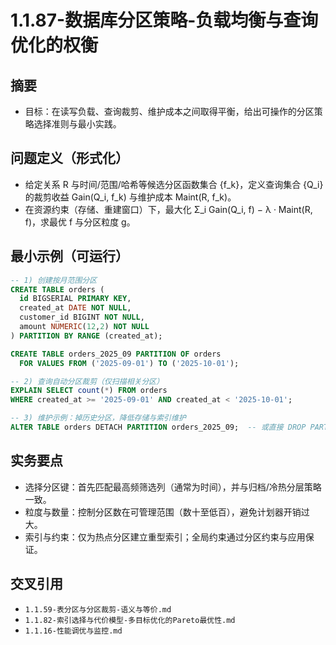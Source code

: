 ﻿# 1.1.87-数据库分区策略-负载均衡与查询优化的权衡

## 摘要

- 目标：在读写负载、查询裁剪、维护成本之间取得平衡，给出可操作的分区策略选择准则与最小实践。

## 问题定义（形式化）

- 给定关系 R 与时间/范围/哈希等候选分区函数集合 {f_k}，定义查询集合 {Q_i} 的裁剪收益 Gain(Q_i, f_k) 与维护成本 Maint(R, f_k)。
- 在资源约束（存储、重建窗口）下，最大化 Σ_i Gain(Q_i, f) − λ · Maint(R, f)，求最优 f 与分区粒度 g。

## 最小示例（可运行）

```sql
-- 1) 创建按月范围分区
CREATE TABLE orders (
  id BIGSERIAL PRIMARY KEY,
  created_at DATE NOT NULL,
  customer_id BIGINT NOT NULL,
  amount NUMERIC(12,2) NOT NULL
) PARTITION BY RANGE (created_at);

CREATE TABLE orders_2025_09 PARTITION OF orders
  FOR VALUES FROM ('2025-09-01') TO ('2025-10-01');

-- 2) 查询自动分区裁剪（仅扫描相关分区）
EXPLAIN SELECT count(*) FROM orders
WHERE created_at >= '2025-09-01' AND created_at < '2025-10-01';

-- 3) 维护示例：掉历史分区，降低存储与索引维护
ALTER TABLE orders DETACH PARTITION orders_2025_09;  -- 或直接 DROP PARTITION
```

## 实务要点

- 选择分区键：首先匹配最高频筛选列（通常为时间），并与归档/冷热分层策略一致。
- 粒度与数量：控制分区数在可管理范围（数十至低百），避免计划器开销过大。
- 索引与约束：仅为热点分区建立重型索引；全局约束通过分区约束与应用保证。

## 交叉引用

- `1.1.59-表分区与分区裁剪-语义与等价.md`
- `1.1.82-索引选择与代价模型-多目标优化的Pareto最优性.md`
- `1.1.16-性能调优与监控.md`
